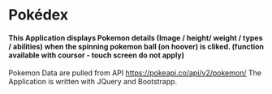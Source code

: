 # Pokédex

#### This Application displays Pokemon details (Image / height/ weight / types / abilities) when the spinning pokemon ball (on hoover) is cliked. (function available with coursor - touch screen do not apply)

 Pokemon Data are pulled from API  https://pokeapi.co/api/v2/pokemon/
 The Application is written with JQuery and Bootstrapp.
